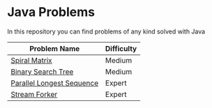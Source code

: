 # Java Problems

In this repository you can find problems of any kind solved with Java

| Problem Name                                                                                                   | Difficulty |
|----------------------------------------------------------------------------------------------------------------|------------|
| [Spiral Matrix](https://github.com/vtramo/java-problems/tree/master/src/spiral_matrix_builder)                 | Medium     |
| [Binary Search Tree](https://github.com/vtramo/java-problems/tree/master/src/binary_search_tree)               | Medium     |
| [Parallel Longest Sequence](https://github.com/vtramo/java-problems/tree/master/src/parallel_longest_sequence) | Expert    |
| [Stream Forker](https://github.com/vtramo/java-problems/tree/master/src/stream_forker)                         | Expert    |